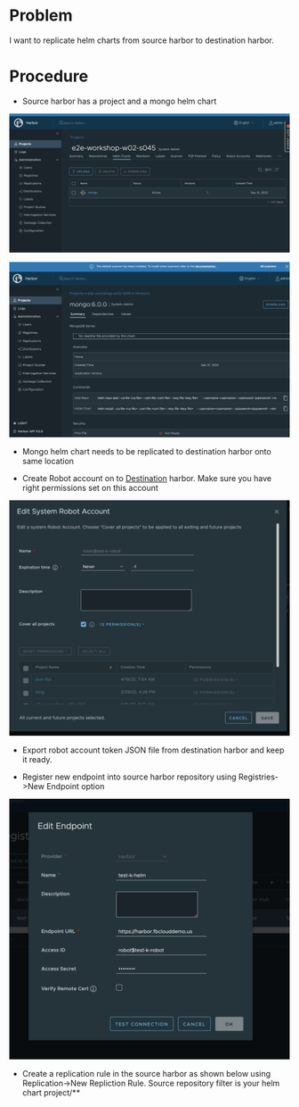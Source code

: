 # Problem

I want to replicate helm charts from source harbor to destination harbor.

# Procedure

* Source harbor has a project and a mongo helm chart

![Source Mongo Helm chart](images/replication1.png)

![Source Mongo chart](images/replication2.png)

* Mongo helm chart needs to be replicated to destination harbor onto same location

* Create Robot account on to <u>Destination</u> harbor.  Make sure you have right permissions set on this account

![Source Mongo chart](images/replication3.png)

* Export robot account token JSON file from destination harbor and keep it ready.  

* Register new endpoint into source harbor repository using Registries->New Endpoint option

![Destination registry endpoint](images/replication4.png)

* Create a replication rule in the source harbor as shown below using Replication->New Repliction Rule.  Source repository filter is your helm chart project/**






